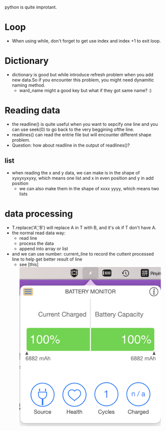 python is quite improtant.

# Loop
- When using while, don't forget to get use index and index +1 to exit loop.

# Dictionary
- dictionary is good but while introduce refresh problem when you add new data.So if you encounter this problem, you might need dynamitic naming method.
  - ward_name might a good key but what if they got same name? :)

# Reading data
- the readline() is quite useful when you want to sepcify one line and you can use seek(0) to go back to the very beggining ofthe line.
- readlines() can read the entrie file but will encounter different shape problem.
- Question: how about readline in the output of readlines()?
## list
- when reading the x and y data, we can make is in the shape of xyxyxyxyxy, which means one list and x in even position and y in add position
  - we can also make them in the shape of xxxx yyyy, which means two lists


# data processing
- T.replace('A','B') will replace A in T with B, and it's ok if T don't have A.
- the normal read data way:
  - read line
  - process the data
  - append into array or list
- and we can use number: current_line to record the cuttent processed line to help get better result of line
  - see [this]
  ![this](https://raw.githubusercontent.com/wsqstar/geos-img/main/Screen%20Shot%202022-10-15%20at%2012.19.39%20PM.png)
